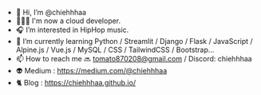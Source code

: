 - 👋 Hi, I’m @chiehhhaa
- 👩🏻‍💻 I'm now a cloud developer.
- 🎧 I’m interested in HipHop music.
- 🌱 I’m currently learning Python / Streamlit / Django / Flask / JavaScript / Alpine.js / Vue.js / MySQL / CSS / TailwindCSS / Bootstrap...
- 📫 How to reach me 🔜 tomato870208@gmail.com / Discord: chiehhhaa
- 👽 Medium : https://medium.com/@chiehhhaa
- 🐈 Blog : https://chiehhhaa.github.io/

